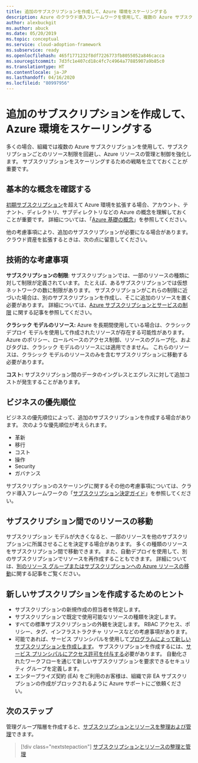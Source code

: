 ```yaml
---
title: 追加のサブスクリプションを作成して、Azure 環境をスケーリングする
description: Azure のクラウド導入フレームワークを使用して、複数の Azure サブスクリプションを使用して環境をスケーリングするための戦略を策定する方法を学習します。
author: alexbuckgit
ms.author: abuck
ms.date: 05/20/2019
ms.topic: conceptual
ms.service: cloud-adoption-framework
ms.subservice: ready
ms.openlocfilehash: 465f1771232f8df7226773fb8055052a846cacca
ms.sourcegitcommit: 7d3fc1e407cd18c4fc7c4964a77885907a9b85c0
ms.translationtype: HT
ms.contentlocale: ja-JP
ms.lasthandoff: 04/16/2020
ms.locfileid: "80997956"
---
```

# <a name="create-additional-subscriptions-to-scale-your-azure-environment"></a>追加のサブスクリプションを作成して、Azure 環境をスケーリングする

多くの場合、組織では複数の Azure サブスクリプションを使用して、サブスクリプションごとのリソース制限を回避し、Azure リソースの管理と制御を強化します。 サブスクリプションをスケーリングするための戦略を立てておくことが重要です。

## <a name="review-fundamental-concepts"></a>基本的な概念を確認する

[初期サブスクリプション](./initial-subscriptions.md)を超えて Azure 環境を拡張する場合、アカウント、テナント、ディレクトリ、サブディレクトリなどの Azure の概念を理解しておくことが重要です。 詳細については、「[Azure 基礎の概念](../considerations/fundamental-concepts.md)」を参照してください。

他の考慮事項により、追加のサブスクリプションが必要になる場合があります。 クラウド資産を拡張するときは、次の点に留意してください。

## <a name="technical-considerations"></a>技術的な考慮事項

**サブスクリプションの制限**: サブスクリプションでは、一部のリソースの種類に対して制限が定義されています。 たとえば、あるサブスクリプションでは仮想ネットワークの数に制限があります。 サブスクリプションがこれらの制限に近づいた場合は、別のサブスクリプションを作成し、そこに追加のリソースを置く必要があります。 詳細については、[Azure サブスクリプションとサービスの制限](https://docs.microsoft.com/azure/azure-resource-manager/management/azure-subscription-service-limits#general-limits) に関する記事を参照してください。

**クラシック モデルのリソース:** Azure を長期間使用している場合は、クラシック デプロイ モデルを使用して作成されたリソースが存在する可能性があります。 Azure のポリシー、ロールベースのアクセス制御、リソースのグループ化、およびタグは、クラシック モデルのリソースには適用できません。 これらのリソースは、クラシック モデルのリソースのみを含むサブスクリプションに移動する必要があります。

**コスト:** サブスクリプション間のデータのイングレスとエグレスに対して追加コストが発生することがあります。

## <a name="business-priorities"></a>ビジネスの優先順位

ビジネスの優先順位によって、追加のサブスクリプションを作成する場合があります。 次のような優先順位が考えられます。

- 革新
- 移行
- コスト
- 操作
- Security
- ガバナンス

サブスクリプションのスケーリングに関するその他の考慮事項については、クラウド導入フレームワークの「[サブスクリプション決定ガイド](../../decision-guides/subscriptions/index.md)」を参照してください。

## <a name="moving-resources-between-subscriptions"></a>サブスクリプション間でのリソースの移動

サブスクリプション モデルが大きくなると、一部のリソースを他のサブスクリプションに所属させることを決定する場合があります。 多くの種類のリソースをサブスクリプション間で移動できます。 また、自動デプロイを使用して、別のサブスクリプションでリソースを再作成することもできます。 詳細については、[別のリソース グループまたはサブスクリプションへの Azure リソースの移動](https://docs.microsoft.com/azure/azure-resource-manager/management/move-resource-group-and-subscription)に関する記事をご覧ください。

## <a name="tips-for-creating-new-subscriptions"></a>新しいサブスクリプションを作成するためのヒント

- サブスクリプションの新規作成の担当者を特定します。
- サブスクリプションで既定で使用可能なリソースの種類を決定します。
- すべての標準サブスクリプションの外観を決定します。 RBAC アクセス、ポリシー、タグ、インフラストラクチャ リソースなどの考慮事項があります。
- 可能であれば、サービス プリンシパルを使用して[プログラムによって新しいサブスクリプションを作成します](https://docs.microsoft.com/azure/azure-resource-manager/management/programmatically-create-subscription)。 サブスクリプションを作成するには、[サービス プリンシパルにアクセス許可を付与する](https://docs.microsoft.com/azure/azure-resource-manager/grant-access-to-create-subscription)必要があります。 自動化されたワークフローを通じて新しいサブスクリプションを要求できるセキュリティ グループを定義します。
- エンタープライズ契約 (EA) をご利用のお客様は、組織で非 EA サブスクリプションの作成がブロックされるように Azure サポートにご依頼ください。

## <a name="next-steps"></a>次のステップ

管理グループ階層を作成すると、[サブスクリプションとリソースを整理および管理](./organize-subscriptions.md)できます。

> [!div class="nextstepaction"]
> [サブスクリプションとリソースの整理と管理](./organize-subscriptions.md)
